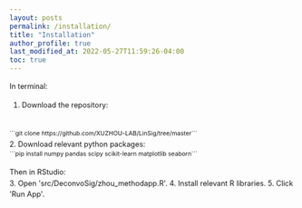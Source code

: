 ```yaml
---
layout: posts
permalink: /installation/
title: "Installation"
author_profile: true
last_modified_at: 2022-05-27T11:59:26-04:00
toc: true
---
```


<div style="font-size: 0.8rem; line-height: 1.55;" markdown="1">

In terminal:

1. Download the repository:
<br>
<small>```git clone https://github.com/XUZHOU-LAB/LinSig/tree/master```</small>
<br>
2. Download relevant python packages:
<br>
<small>```pip install numpy pandas scipy scikit-learn matplotlib seaborn```</small>

Then in RStudio:
<br>
3. Open 'src/DeconvoSig/zhou_methodapp.R'.
4. Install relevant R libraries.
5. Click 'Run App'.

</div>
